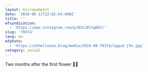 ```yaml
---
layout: micropubpost
date: '2019-08-11T22:02:54.000Z'
title: ''
mfsyndication:
  - 'https://www.instagram.com/p/B1Ci0ltg66C/'
slug: '79374'
lang: en
mfphoto:
  - 'https://ohhelloana.blog/media/2019-08-79374/igqud-jfm.jpg'
category: social
---
```

Two months after the first flower 🌸🌺
